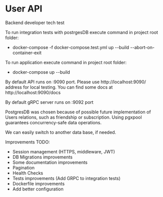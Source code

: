# User API
Backend developer tech test

To run integration tests with postrgesDB execute command in project root folder:
   - docker-compose -f docker-compose.test.yml up --build --abort-on-container-exit

To run application execute command in project root folder:
- docker-compose up --build

By default API runs on :9090 port. Please use http://localhost:9090/ address for local testing. You can find some docs at http://localhost:9090/docs 

By default gRPC server runs on :9092 port

PostgresDB was chosen because of possible future implementation of Users relations, such as friendship or subscription.
Using pgxpool guarantees concurrency-safe data operations. 

We can easily switch to another data base, if needed.

Improvements TODO:
   - Session management (HTTPS, middleware, JWT)
   - DB Migrations improvements
   - Some documentation improvements
   - Pagination 
   - Health Checks
   - Tests improvements (Add GRPC to integration tests)
   - Dockerfile improvements
   - Add better configuration
   
